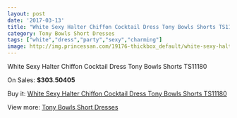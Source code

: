 ```yaml
---
layout: post
date: '2017-03-13'
title: "White Sexy Halter Chiffon Cocktail Dress Tony Bowls Shorts TS11180"
category: Tony Bowls Short Dresses
tags: ["white","dress","party","sexy","charming"]
image: http://img.princessan.com/19176-thickbox_default/white-sexy-halter-chiffon-cocktail-dress-tony-bowls-shorts-ts11180.jpg
---
```

White Sexy Halter Chiffon Cocktail Dress Tony Bowls Shorts TS11180

On Sales: **$303.50405**
<a href="https://www.princessan.com/en/tony-bowls-short-dresses/8663-white-sexy-halter-chiffon-cocktail-dress-tony-bowls-shorts-ts11180.html"><amp-img layout="responsive" width="600" height="600" src="//img.princessan.com/19176-thickbox_default/white-sexy-halter-chiffon-cocktail-dress-tony-bowls-shorts-ts11180.jpg" alt="White Sexy Halter Chiffon Cocktail Dress Tony Bowls Shorts TS11180 0" /></a>
<a href="https://www.princessan.com/en/tony-bowls-short-dresses/8663-white-sexy-halter-chiffon-cocktail-dress-tony-bowls-shorts-ts11180.html"><amp-img layout="responsive" width="600" height="600" src="//img.princessan.com/19179-thickbox_default/white-sexy-halter-chiffon-cocktail-dress-tony-bowls-shorts-ts11180.jpg" alt="White Sexy Halter Chiffon Cocktail Dress Tony Bowls Shorts TS11180 1" /></a>
<a href="https://www.princessan.com/en/tony-bowls-short-dresses/8663-white-sexy-halter-chiffon-cocktail-dress-tony-bowls-shorts-ts11180.html"><amp-img layout="responsive" width="600" height="600" src="//img.princessan.com/19178-thickbox_default/white-sexy-halter-chiffon-cocktail-dress-tony-bowls-shorts-ts11180.jpg" alt="White Sexy Halter Chiffon Cocktail Dress Tony Bowls Shorts TS11180 2" /></a>
<a href="https://www.princessan.com/en/tony-bowls-short-dresses/8663-white-sexy-halter-chiffon-cocktail-dress-tony-bowls-shorts-ts11180.html"><amp-img layout="responsive" width="600" height="600" src="//img.princessan.com/19177-thickbox_default/white-sexy-halter-chiffon-cocktail-dress-tony-bowls-shorts-ts11180.jpg" alt="White Sexy Halter Chiffon Cocktail Dress Tony Bowls Shorts TS11180 3" /></a>

Buy it: [White Sexy Halter Chiffon Cocktail Dress Tony Bowls Shorts TS11180](https://www.princessan.com/en/tony-bowls-short-dresses/8663-white-sexy-halter-chiffon-cocktail-dress-tony-bowls-shorts-ts11180.html "White Sexy Halter Chiffon Cocktail Dress Tony Bowls Shorts TS11180")

View more: [Tony Bowls Short Dresses](https://www.princessan.com/en/70-tony-bowls-short-dresses "Tony Bowls Short Dresses")